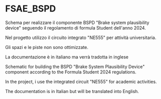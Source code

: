 # FSAE_BSPD
Schema per realizzare il componente BSPD "Brake system plausibility device" seguendo il regolamento di formula Student dell'anno 2024.  

Nel progetto utilizzo il circuito integrato "NE555" per attività universitaria.  

Gli spazi e le piste non sono ottimizzate.  

La documentazione è in italiano ma verrà tradotta in inglese


Schematic for building the BSPD "Brake System Plausibility Device" component according to the Formula Student 2024 regulations. 

In the project, i use the integrated circuit "NE555" for academic activities.

The documentation is in Italian but will be translated into English.
